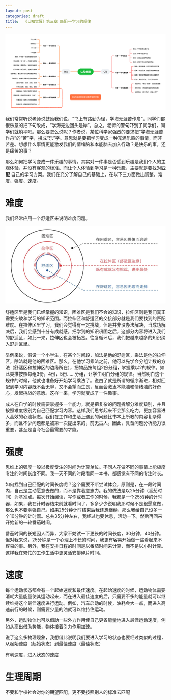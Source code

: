 ```yaml
---
layout: post
categories: draft
title:  《认知觉醒》第三章 匹配——学习的规律
---
```


![认知觉醒脑图](/assets/%E8%84%91%E5%9B%BE%E8%AE%A4%E7%9F%A5%E8%A7%89%E9%86%92-%E5%8C%B9%E9%85%8D.PNG)

我们常常听说老师说鼓励我们说，“书上有路勤为径，学海无涯苦作舟”。同学们都很乐意的把下句改成，“学海无边回头是岸”。总之，老师的警句吓到了同学们，同学们就躺平吧。那么要怎么说呢？作者说，某位科学家强烈的要求把“学海无涯苦作舟”的“苦”字，换成“乐”字。意思就是要把学习变成一种充满乐趣的事情，而非苦差。想想什么事情更能激发我们的情绪脑和本能脑去加入行动？是快乐的事，还是痛苦的事？

那么如何把学习变成一件乐趣的事情。其实对一件事是否感到乐趣是我们个人的主观体验，并没有客观的标准。而让个人体验到学习是一种乐趣，主要就是要找对**匹配** 自己的学习方案。我们在充分了解自己的基础上，在以下三方面做出调整，难度、强度、速度。

# 难度

我们经常应用一个舒适区来说明难度问题。

![舒适区](/assets/%E8%AE%A4%E7%9F%A5%E8%A7%89%E9%86%92-%E8%88%92%E9%80%82%E5%8C%BA%E8%BE%B9%E7%BC%98.png)

舒适区里是我们已经掌握的知识，困难区是我们不会的知识，拉伸区则是我们真正需要突破和学习的知识范围。而拉伸区和舒适区的交接部分就是我们要找到的匹配难度。在拉伸区里学习，我们会觉得有一定挑战，但是并非没办法解决，当成功解决后，我们会感到十分有成就感。把学到的知识巩固之后，这部分内容将进入我们的舒适区，如此一来，拉伸区也会被拓宽。往复循环后，我们把越来越多的知识纳入舒适区里。

举例来说，假设一个小学生，在某个时间段，加法是他的舒适区，乘法是他的拉伸区，除法就是他的困难区。那么，在他学习乘法之前，他可以先学会分组计数的方法（舒适区和拉伸区的边缘所在），把物品按每组2份分组，掌握乘以2的规律。如此类推按照每组3份，4份，5份……分组，让学生明白分组的规律。当然明白这个规律的时候，他就也准备好开始学习乘法了。说白了就是所谓的循序渐进，相对匹配到学习内容既不会无聊，又不会望而生畏，反而会激发本能脑和情绪脑的好奇心，发起挑战的意愿。这样一来，学习就变成了一件趣事。

成人在自学的时候需要掌握多一个能力，就是把复杂的问题拆解分难度级别，并且按照难度级别为自己匹配学习内容。这样我们思考起来不会那么吃力，更加容易进入高效的心流状态。我们在工作和生活上遇到的问题比书本上所教的内容复杂得多，而且不少问题都是被第一次提出来的，前无古人。因此，具备问题分析能力很重要，甚至是当今社会最需要的才能。

# 强度

思维上的强度一般以极度专注的时间为计算单位。不同人在做不同的事情上能极度专注的时间长度不同。我一天不同的时段看同一本书，都感觉有不同的专注时长。

如何找到自己匹配的时间长度呢？这个需要不断尝试体会，原则是，在一段时间内，自己是主动愿意去做的，而不是靠着意志力。我的做法是以25分钟（番茄时间）为基准点。每次开始阅读，写作或者工作的时候，我都是一个25分钟的计时器，如果，我在计时器结束前就看时间了，多多少少说明我那时候不是很愿意做，那么也不要勉强自己。如果25分钟计时结束后我还想继续，那么我给自己设多一个10分钟的计时器。总共35分钟左右，我经过也要休息，活动一下。然后再回来开始新的一轮番茄时间。

番茄时间的长短因人而异，大家不妨试一下更长的时间长度，30分钟，40分钟。但对我来说，25分钟是一个心理上不长的时间，我更有容易开始做一些看起来不容易的事。另外，我在安排日程的时间是以番茄时间来计算，而不是以小时计算。这样我在繁忙的工作生活中更灵活安排碎片时间。


# 速度

每个运动状态都会有一个起始速度和最佳速度。在起始速度的时候，运动物体需要消耗大量能量使其运动起来，而在进入最佳速度的后，只需要不多的能量就可以继续维持这个最佳速度进行运动。例如，汽车启动的时候，油耗会大一点，而进入高速前行的时候，则需要少量的油就可以维持住运动。

另外，运动物体也可以借助一些外力作用使自己更省能量地进入最佳运动速度，例如从高出借助势能，物体接着引力作用加速。

说了这么多物理现象，我想借此说明我们要进入学习的状态也要经过类似的过程，从起始速度（起始状态）到最佳速度（最佳状态）

有利速度，进入状态的速度


# 生理周期

不要和学校社会对你的期望匹配，更不要按照别人的标准去匹配
<!--stackedit_data:
eyJoaXN0b3J5IjpbMTk3MDMxNDQxNiw4Mjc3OTY0MzAsLTkxND
kxNTIyNiwtMjA1MzM0OTc3NSwtMTk3MTUyNjQ4Niw5NTIyNTU4
NjhdfQ==
-->